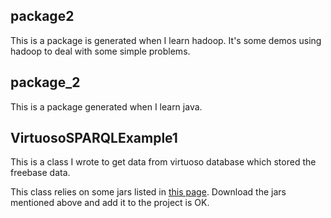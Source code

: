 ## package2 

This is a package is generated when I learn hadoop. It's some demos
using hadoop to deal with some simple problems.

## package_2

This is a package generated when I learn java.

## VirtuosoSPARQLExample1 

This is a class I wrote to get data from virtuoso database which 
 stored the freebase data. 
 
 This class relies on some jars listed in 
 [this page](http://docs.openlinksw.com/virtuoso/rdfnativestorageprovidersjena/).
 Download the jars mentioned above and add it to the project is 
 OK.
 